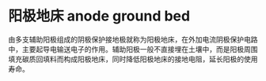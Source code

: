 # 阳极地床 anode ground bed
由多支辅助阳极组成的阴极保护接地极就称为阳极地床，在外加电流阴极保护电路中，主要起导电输送电子的作用。辅助阳极一般不直接埋在土壤中，而是阳极周围填充碳质回填料而构成阳极地床，同时降低阳极地床的接地电阻，延长阳极的使用寿命。

